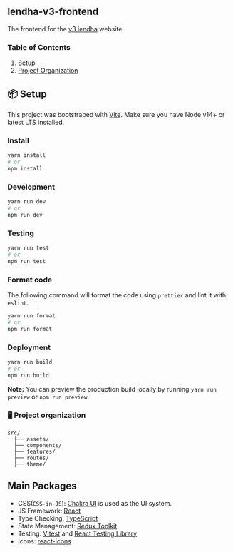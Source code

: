 ## lendha-v3-frontend

The frontend for the [v3 lendha](https://lendha.com) website.

### Table of Contents

1. [Setup](#setup)
1. [Project Organization](#project-organization)

## 📦 Setup
This project was bootstraped with [Vite](https://vitejs.dev/).
Make sure you have Node v14+ or latest LTS installed.


### Install
```sh
yarn install
# or
npm install
```

### Development
```sh
yarn run dev
# or
npm run dev
```

### Testing
```sh
yarn run test
# or
npm run test
```

### Format code
The following command will format the code using `prettier`  and lint it with `eslint`.
```sh
yarn run format
# or
npm run format
```

### Deployment
```sh
yarn run build
# or
npm run build
```

**Note:** You can preview the production build locally by running `yarn run preview` or `npm run preview`.

### 🖥️ Project organization

```
src/
  ├── assets/
  ├── components/
  ├── features/
  ├── routes/
  ├── theme/
```

## Main Packages
- CSS(`CSS-in-JS`): [Chakra UI](https://chakra-ui.com/) is used as the UI system.
- JS Framework: [React](https://reactjs.org/)
- Type Checking: [TypeScript](https://www.typescriptlang.org/)
- State Management: [Redux Toolkit](https://redux-toolkit.js.org/)
- Testing: [Vitest](https://vitest.dev/) and [React Testing Library](https://testing-library.com/docs/react-testing-library/intro/)
- Icons: [react-icons](https://react-icons.github.io/react-icons/)
